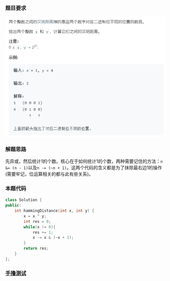 ### 题目要求

![](./pic/461.png)

### 解题思路

先异或，然后统计1的个数。核心在于如何统计1的个数，两种需要记住的方法：`n &= (n - 1)`以及`n -= (~n + 1)`。这两个代码的含义都是为了抹除最右边1的操作(需要牢记，位运算相关的都与此有些关系)。

### 本题代码

```c++
class Solution {
public:
    int hammingDistance(int x, int y) {
        x = x ^ y;
        int res = 0;
        while(x != 0){
            res += 1;
            x -= x & (~x + 1);
        }
        return res;
    }
};
```

### [手撸测试](<https://leetcode-cn.com/problems/hamming-distance/>) 

